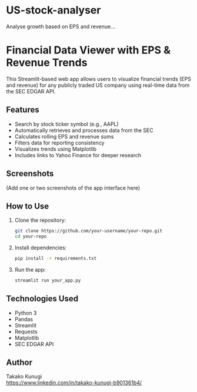 # US-stock-analyser
Analyse growth based on EPS and revenue...


# Financial Data Viewer with EPS & Revenue Trends
This Streamlit-based web app allows users to visualize financial trends (EPS and revenue) for any publicly traded US company using real-time data from the SEC EDGAR API.

## Features
- Search by stock ticker symbol (e.g., AAPL)
- Automatically retrieves and processes data from the SEC
- Calculates rolling EPS and revenue sums
- Filters data for reporting consistency
- Visualizes trends using Matplotlib
- Includes links to Yahoo Finance for deeper research

## Screenshots
(Add one or two screenshots of the app interface here)

## How to Use
1. Clone the repository:
    ```bash
    git clone https://github.com/your-username/your-repo.git
    cd your-repo
    ```

2. Install dependencies:
    ```bash
    pip install -r requirements.txt
    ```

3. Run the app:
    ```bash
    streamlit run your_app.py
    ```

## Technologies Used
- Python 3
- Pandas
- Streamlit
- Requests
- Matplotlib
- SEC EDGAR API

## Author
Takako Kunugi  
https://www.linkedin.com/in/takako-kunugi-b901361b4/
